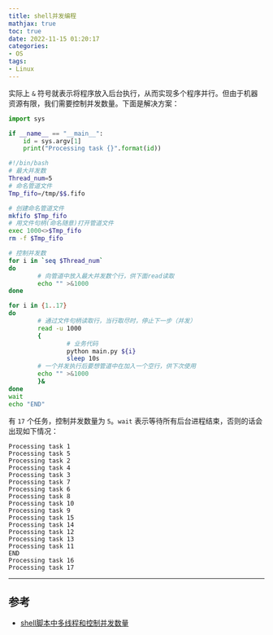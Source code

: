 ```yaml
---
title: shell并发编程
mathjax: true
toc: true
date: 2022-11-15 01:20:17
categories:
- OS
tags:
- Linux
---
```

实际上 `&` 符号就表示将程序放入后台执行，从而实现多个程序并行。但由于机器资源有限，我们需要控制并发数量。下面是解决方案：

<!--more-->

```python
import sys

if __name__ == "__main__":
    id = sys.argv[1]
    print("Processing task {}".format(id))

```

```bash
#!/bin/bash
# 最大并发数
Thread_num=5
# 命名管道文件
Tmp_fifo=/tmp/$$.fifo

# 创建命名管道文件
mkfifo $Tmp_fifo
# 用文件句柄(命名随意)打开管道文件
exec 1000<>$Tmp_fifo
rm -f $Tmp_fifo

# 控制并发数
for i in `seq $Thread_num`
do
        # 向管道中放入最大并发数个行，供下面read读取
        echo "" >&1000
done

for i in {1..17}
do
        # 通过文件句柄读取行，当行取尽时，停止下一步（并发）
        read -u 1000
        {
                # 业务代码
                python main.py ${i}
                sleep 10s
        # 一个并发执行后要想管道中在加入一个空行，供下次使用
        echo "" >&1000
        }&
done
wait
echo "END"
```
有 `17` 个任务，控制并发数量为 `5`。`wait` 表示等待所有后台进程结束，否则的话会出现如下情况：
```
Processing task 1
Processing task 5
Processing task 2
Processing task 4
Processing task 3
Processing task 7
Processing task 6
Processing task 8
Processing task 10
Processing task 9
Processing task 15
Processing task 14
Processing task 12
Processing task 13
Processing task 11
END
Processing task 16
Processing task 17
```

___

## 参考

- [shell脚本中多线程和控制并发数量](https://blog.csdn.net/weixin_42170236/article/details/117821258)

